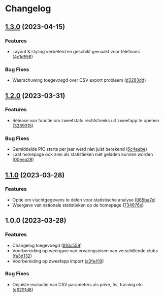 # Changelog

## [1.3.0](https://github.com/florisporro/zweefstats/compare/v1.2.0...v1.3.0) (2023-04-15)


### Features

* Layout & styling verbeterd en geschikt gemaakt voor telefoons ([4c1d556](https://github.com/florisporro/zweefstats/commit/4c1d556d179abc3bb8e28500654832e9869e707c))


### Bug Fixes

* Waarschuwing toegevoegd over CSV export probleem ([d3283dd](https://github.com/florisporro/zweefstats/commit/d3283dd1e5a49cca0bfe0ba46380184b8f2000f8))

## [1.2.0](https://github.com/florisporro/zweefstats/compare/v1.1.0...v1.2.0) (2023-03-31)


### Features

* Release van functie om zweefstats rechtstreeks uit zweefapp te openen ([3239315](https://github.com/florisporro/zweefstats/commit/3239315facbdbf2e5c4d572e63c9815751b5f169))


### Bug Fixes

* Gemiddelde PIC starts per jaar werd niet juist berekend ([6c4eebe](https://github.com/florisporro/zweefstats/commit/6c4eebebd095b77dff8b67ce2e69a3bab6377df8))
* Laat homepage ook zien als statistieken niet geladen kunnen worden ([00eea28](https://github.com/florisporro/zweefstats/commit/00eea2832a50311c87dddb8fe7bbd46a23595a99))

## [1.1.0](https://github.com/florisporro/zweefstats/compare/v1.0.0...v1.1.0) (2023-03-28)


### Features

* Optie om vluchtgegevens te delen voor statistische analyse ([065ba7e](https://github.com/florisporro/zweefstats/commit/065ba7e7982a50170383030a8127b35e6bfd1503))
* Weergave van nationale statistieken op de homepage ([734876e](https://github.com/florisporro/zweefstats/commit/734876e2dbd03c212fa1f6a755a1f247e9953390))

## 1.0.0 (2023-03-28)


### Features

* Changelog toegevoegd ([816c559](https://github.com/florisporro/zweefstats/commit/816c55966596f5479a7abc439649d75ab7b90866))
* Voorbereiding op weergave van ervaringseisen van verschillende clubs ([fa3d132](https://github.com/florisporro/zweefstats/commit/fa3d1325413cdfc2b83856799db1417224db5035))
* Voorbereiding op zweefapp import ([a3fe419](https://github.com/florisporro/zweefstats/commit/a3fe4193628ba7f2c1ec9da8e54c612629d544ca))


### Bug Fixes

* Onjuiste evaluatie van CSV parameters als prive, fis, training etc ([e6291d8](https://github.com/florisporro/zweefstats/commit/e6291d8dfced9085c73e9e40f5377471cc4903c8))
